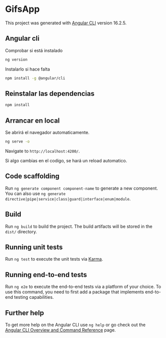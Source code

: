 # GifsApp

This project was generated with [Angular CLI](https://github.com/angular/angular-cli) version 16.2.5.


## Angular cli

Comprobar si está instalado

```BASH
ng version
```
Instalarlo si hace falta

```BASH
npm install -g @angular/cli
```

## Reinstalar las dependencias

```BASH
npm install
```

## Arrancar en local

Se abrirá el navegador automaticamente.
```BASH
ng serve -o
```
Navigate to `http://localhost:4200/`. 

Si algo cambias en el codigo, se hará un reload automatico.

## Code scaffolding

Run `ng generate component component-name` to generate a new component. You can also use `ng generate directive|pipe|service|class|guard|interface|enum|module`.

## Build

Run `ng build` to build the project. The build artifacts will be stored in the `dist/` directory.

## Running unit tests

Run `ng test` to execute the unit tests via [Karma](https://karma-runner.github.io).

## Running end-to-end tests

Run `ng e2e` to execute the end-to-end tests via a platform of your choice. To use this command, you need to first add a package that implements end-to-end testing capabilities.

## Further help

To get more help on the Angular CLI use `ng help` or go check out the [Angular CLI Overview and Command Reference](https://angular.io/cli) page.
